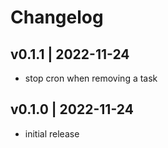 # Changelog

## v0.1.1 | 2022-11-24
- stop cron when removing a task

## v0.1.0 | 2022-11-24
- initial release
